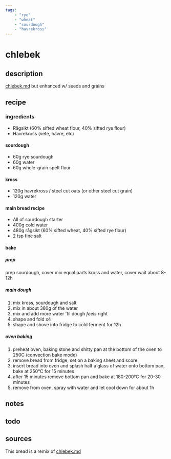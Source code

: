 ```yaml
---
tags: 
    - "rye"
    - "wheat"
    - "sourdough"
    - "havrekross"
---
```


# chlebek

## description

[chlebek.md](chlebek.md) but enhanced w/ seeds and grains

## recipe

### ingredients

- Rågsikt (60% sifted wheat flour, 40% sifted rye flour)
- Havrekross (vete, havre, etc)

#### sourdough

- 60g rye sourdough
- 60g water
- 60g whole-grain spelt flour

#### kross

- 120g havrekross / steel cut oats (or other steel cut grain)
- 120g water

#### main bread recipe

- All of sourdough starter
- 400g cold water
- 480g rågsikt (60% sifted wheat, 40% sifted rye flour)
- 2 tsp fine salt

#### bake 

##### prep

prep sourdough, cover
mix equal parts kross and water, cover
wait about 8-12h

##### main dough

1. mix kross, sourdough and salt
2. mix in about 380g of the water
3. mix and add more water 'til dough _feels_ right
4. shape and fold x4
5. shape and shove into fridge to cold ferment for 12h

##### oven baking

1. preheat oven, baking stone and shitty pan at the bottom of the oven to 250C (convection bake mode)
2. remove bread from fridge, set on a baking sheet and score
3. insert bread into oven and splash half a glass of water onto bottom pan, bake at 250°C for 15 minutes
4. after 15 minutes remove bottom pan and bake at 180-200°C for 20-30 minutes
5. remove from oven, spray with water and let cool down for about 1h

## notes

## todo

## sources

This bread is a remix of [chlebek.md](chlebek.md)

